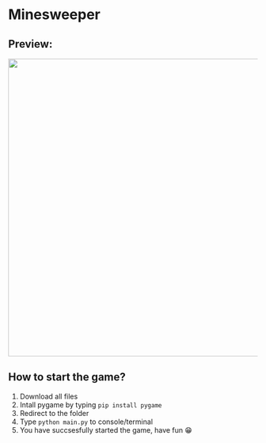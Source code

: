 # Minesweeper

## Preview:
<div align="center">
<img src="https://cdn.discordapp.com/attachments/855123671722754049/876030644336078878/prev.png" width="600px" />
</div>

## How to start the game?

1. Download all files
2. Intall pygame by typing ```pip install pygame```
3. Redirect to the folder
4. Type ```python main.py``` to console/terminal
5. You have succsesfully started the game, have fun 😁
